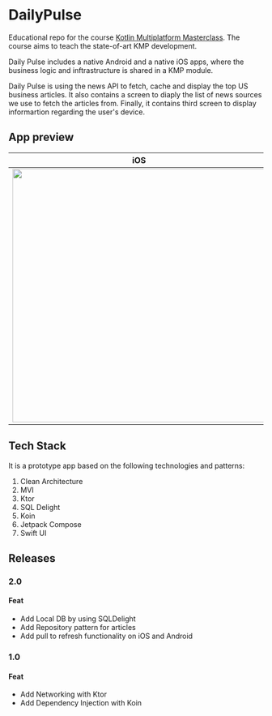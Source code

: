 # DailyPulse
Educational repo for the course [Kotlin Multiplatform Masterclass](https://github.com/petros-efthymiou/DailyPulse/tree/4_articles_networking_and_business_logic). The course aims to teach the state-of-art KMP development.

Daily Pulse includes a native Android and a native iOS apps, where the business logic and inftrastructure is shared in a KMP module.

Daily Pulse is using the news API to fetch, cache and display the top US business articles. It also contains a screen to diaply the list of news sources we use to fetch the articles from. Finally, it contains third screen to display informartion regarding the user's device.

## App preview

| iOS | Android |
|--------|-------|
| <img src="https://github.com/user-attachments/assets/9ce67ef7-0943-41a9-a13d-d7dd2795e0c3" height="500"> | <img src="https://github.com/user-attachments/assets/6a024735-ac2a-4bbc-a358-464b85368c5b" height="500">|

## Tech Stack
It is a prototype app based on the following technologies and patterns:

1. Clean Architecture
2. MVI
3. Ktor
4. SQL Delight
5. Koin
6. Jetpack Compose
7. Swift UI

## Releases

### 2.0

#### Feat

* Add Local DB by using SQLDelight
* Add Repository pattern for articles
* Add pull to refresh functionality on iOS and Android

### 1.0

#### Feat

* Add Networking with Ktor
* Add Dependency Injection with Koin
